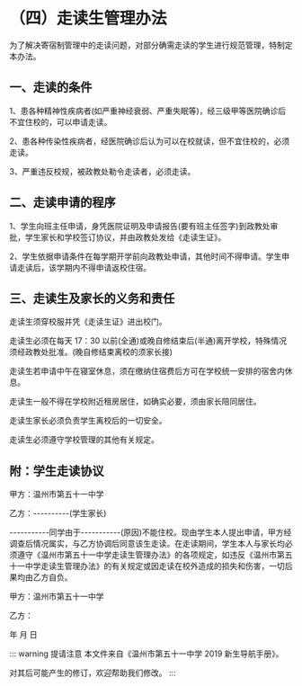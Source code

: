 # （四）走读生管理办法

为了解决寄宿制管理中的走读问题，对部分确需走读的学生进行规范管理，特制定本办法。

## 一、走读的条件

1、患各种精神性疾病者(如严重神经衰弱、严重失眠等)，经三级甲等医院确诊后不宜住校的，可以申请走读。

2、患各种传染性疾病者，经医院确诊后认为可以在校就读，但不宜住校的，必须走读。

3、严重违反校规，被政教处勒令走读者，必须走读。

## 二、走读申请的程序

1、学生向班主任申请，身凭医院证明及申请报告(要有班主任签字)到政教处审批，学生家长和学校签订协议，并由政教处发给《走读生证》。

2、学生依据申请条件在每学期开学前向政教处申请，其他时间不得申请。学生申请走读后，该学期内不得申请返校住宿。

## 三、走读生及家长的义务和责任

走读生须穿校服并凭《走读生证》进出校门。

走读生必须在每天 17：30 以前(全通)或晚自修结束后(半通)离开学校，特殊情况须经政教处批准。(晚自修结束离校的须家长接)

走读生若申请中午在寝室休息，须在缴纳住宿费后方可在学校统一安排的宿舍内休息。

走读生一般不得在学校附近租房居住，如确实必要，须由家长陪同居住。

走读生家长必须负责学生离校后的一切安全。

走读生必须遵守学校管理的其他有关规定。

## 附：学生走读协议

甲方：温州市第五十一中学

乙方：----------(学生家长)

-----------同学由于-----------(原因)不能住校。现由学生本人提出申请，甲方经调查后情况属实，与乙方协调后同意该生走读。在走读期间，学生本人与家长均必须遵守《温州市第五十一中学走读生管理办法》的各项规定，如违反《温州市第五十一中学走读生管理办法》的有关规定或因走读在校外造成的损失和伤害，一切后果均由乙方自负。

甲方：温州市第五十一中学

乙方：

年 月 日

::: warning 提请注意
本文件来自《温州市第五十一中学 2019 新生导航手册》。

对其后可能产生的修订，欢迎帮助我们修改。
:::
